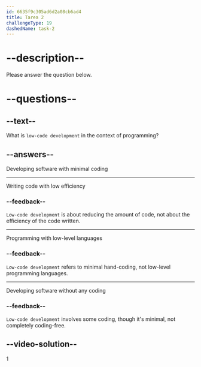 ```yaml
---
id: 6635f9c305ad6d2a08cb6ad4
title: Tarea 2
challengeType: 19
dashedName: task-2
---
```


# --description--

Please answer the question below.

# --questions--

## --text--

What is `low-code development` in the context of programming?

## --answers--

Developing software with minimal coding

---

Writing code with low efficiency

### --feedback--

`Low-code development` is about reducing the amount of code, not about the efficiency of the code written.

---

Programming with low-level languages

### --feedback--

`Low-code development` refers to minimal hand-coding, not low-level programming languages.

---

Developing software without any coding

### --feedback--

`Low-code development` involves some coding, though it's minimal, not completely coding-free.

## --video-solution--

1
